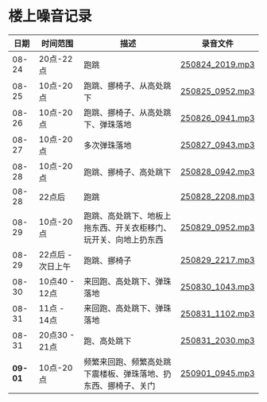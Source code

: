 # 楼上噪音记录

| 日期                  | 时间范围                  | 描述 |     录音文件 |
| --------------------- | -------------------------- | -------------------------- | -------------------------- |
| 08-24      | 20点-22点 | 跑跳       | [250824_2019.mp3](20250824/250824_2019.mp3) |
| 08-25   | 10点-20点|跑跳、挪椅子、从高处跳下        | [250825_0952.mp3](20250825/250825_0952.mp3)        |
| 08-26   | 10点-20点|跑跳、挪椅子、从高处跳下、弹珠落地        | [250826_0941.mp3](20250826/250826_0941.mp3)        |
| 08-27   | 10点-20点|多次弹珠落地        | [250827_0943.mp3](20250827/250827_0943.mp3)        |
| 08-28   | 10点-20点|跑跳、挪椅子、高处跳下        | [250828_0942.mp3](20250828/250828_0942.mp3)        |
| 08-28   | 22点后|跑跳        | [250828_2208.mp3](20250828/250828_2208.mp3)        |
| 08-29   | 10点-20点|跑跳、高处跳下、地板上拖东西、开关衣柜移门、玩开关、向地上扔东西        | [250829_0952.mp3](20250829/250829_0952.mp3)        |
| 08-29   | 22点后 - 次日上午|跑跳、挪椅子        | [250829_2217.mp3](20250829/250829_2217.mp3)        |
| 08-30   | 10点40 - 12点|来回跑、高处跳下、弹珠落地        | [250830_1043.mp3](20250830/250830_1043.mp3)        |
| 08-31   | 11点 - 14点|来回跑、高处跳下、弹珠落地        | [250831_1102.mp3](20250831/250831_1102.mp3)        |
| 08-31   | 20点30 - 21点|跑、高处跳下        | [250831_2030.mp3](20250831/250831_2030.mp3)        |
| **09-01**   | 10点-20点  |频繁来回跑、频繁高处跳下震楼板、弹珠落地、扔东西、挪椅子、关门       | [250901_0945.mp3](20250901/250901_0945.mp3)        |
